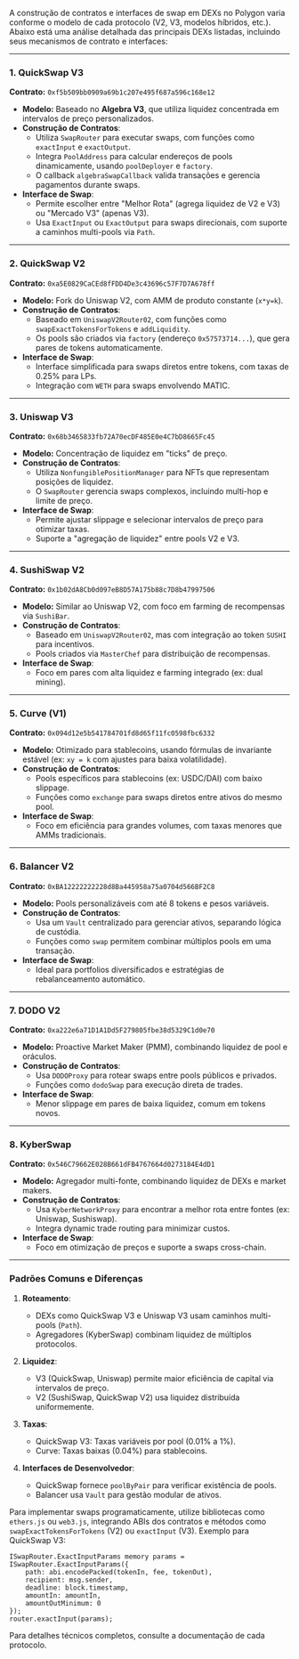 A construção de contratos e interfaces de swap em DEXs no Polygon varia conforme o modelo de cada protocolo (V2, V3, modelos híbridos, etc.). Abaixo está uma análise detalhada das principais DEXs listadas, incluindo seus mecanismos de contrato e interfaces:

---

### **1. QuickSwap V3**  
**Contrato:** `0xf5b509bb0909a69b1c207e495f687a596c168e12`  
- **Modelo:** Baseado no **Algebra V3**, que utiliza liquidez concentrada em intervalos de preço personalizados.  
- **Construção de Contratos**:  
  - Utiliza `SwapRouter` para executar swaps, com funções como `exactInput` e `exactOutput`.  
  - Integra `PoolAddress` para calcular endereços de pools dinamicamente, usando `poolDeployer` e `factory`.  
  - O callback `algebraSwapCallback` valida transações e gerencia pagamentos durante swaps.  
- **Interface de Swap**:  
  - Permite escolher entre "Melhor Rota" (agrega liquidez de V2 e V3) ou "Mercado V3" (apenas V3).  
  - Usa `ExactInput` ou `ExactOutput` para swaps direcionais, com suporte a caminhos multi-pools via `Path`.  

---

### **2. QuickSwap V2**  
**Contrato:** `0xa5E0829CaCEd8fFDD4De3c43696c57F7D7A678ff`  
- **Modelo:** Fork do Uniswap V2, com AMM de produto constante (`x*y=k`).  
- **Construção de Contratos**:  
  - Baseado em `UniswapV2Router02`, com funções como `swapExactTokensForTokens` e `addLiquidity`.  
  - Os pools são criados via `factory` (endereço `0x57573714...`), que gera pares de tokens automaticamente.  
- **Interface de Swap**:  
  - Interface simplificada para swaps diretos entre tokens, com taxas de 0.25% para LPs.  
  - Integração com `WETH` para swaps envolvendo MATIC.  

---

### **3. Uniswap V3**  
**Contrato:** `0x68b3465833fb72A70ecDF485E0e4C7bD8665Fc45`  
- **Modelo:** Concentração de liquidez em "ticks" de preço.  
- **Construção de Contratos**:  
  - Utiliza `NonfungiblePositionManager` para NFTs que representam posições de liquidez.  
  - O `SwapRouter` gerencia swaps complexos, incluindo multi-hop e limite de preço.  
- **Interface de Swap**:  
  - Permite ajustar slippage e selecionar intervalos de preço para otimizar taxas.  
  - Suporte a "agregação de liquidez" entre pools V2 e V3.  

---

### **4. SushiSwap V2**  
**Contrato:** `0x1b02dA8Cb0d097eB8D57A175b88c7D8b47997506`  
- **Modelo:** Similar ao Uniswap V2, com foco em farming de recompensas via `SushiBar`.  
- **Construção de Contratos**:  
  - Baseado em `UniswapV2Router02`, mas com integração ao token `SUSHI` para incentivos.  
  - Pools criados via `MasterChef` para distribuição de recompensas.  
- **Interface de Swap**:  
  - Foco em pares com alta liquidez e farming integrado (ex: dual mining).  

---

### **5. Curve (V1)**  
**Contrato:** `0x094d12e5b541784701fd8d65f11fc0598fbc6332`  
- **Modelo:** Otimizado para stablecoins, usando fórmulas de invariante estável (ex: `xy = k` com ajustes para baixa volatilidade).  
- **Construção de Contratos**:  
  - Pools específicos para stablecoins (ex: USDC/DAI) com baixo slippage.  
  - Funções como `exchange` para swaps diretos entre ativos do mesmo pool.  
- **Interface de Swap**:  
  - Foco em eficiência para grandes volumes, com taxas menores que AMMs tradicionais.  

---

### **6. Balancer V2**  
**Contrato:** `0xBA12222222228d8Ba445958a75a0704d566BF2C8`  
- **Modelo:** Pools personalizáveis com até 8 tokens e pesos variáveis.  
- **Construção de Contratos**:  
  - Usa um `Vault` centralizado para gerenciar ativos, separando lógica de custódia.  
  - Funções como `swap` permitem combinar múltiplos pools em uma transação.  
- **Interface de Swap**:  
  - Ideal para portfolios diversificados e estratégias de rebalanceamento automático.  

---

### **7. DODO V2**  
**Contrato:** `0xa222e6a71D1A1Dd5F279805fbe38d5329C1d0e70`  
- **Modelo:** Proactive Market Maker (PMM), combinando liquidez de pool e oráculos.  
- **Construção de Contratos**:  
  - Usa `DODOProxy` para rotear swaps entre pools públicos e privados.  
  - Funções como `dodoSwap` para execução direta de trades.  
- **Interface de Swap**:  
  - Menor slippage em pares de baixa liquidez, comum em tokens novos.  

---

### **8. KyberSwap**  
**Contrato:** `0x546C79662E028B661dFB4767664d0273184E4dD1`  
- **Modelo:** Agregador multi-fonte, combinando liquidez de DEXs e market makers.  
- **Construção de Contratos**:  
  - Usa `KyberNetworkProxy` para encontrar a melhor rota entre fontes (ex: Uniswap, Sushiswap).  
  - Integra dynamic trade routing para minimizar custos.  
- **Interface de Swap**:  
  - Foco em otimização de preços e suporte a swaps cross-chain.  

---

### **Padrões Comuns e Diferenças**  
1. **Roteamento**:  
   - DEXs como QuickSwap V3 e Uniswap V3 usam caminhos multi-pools (`Path`).  
   - Agregadores (KyberSwap) combinam liquidez de múltiplos protocolos.  

2. **Liquidez**:  
   - V3 (QuickSwap, Uniswap) permite maior eficiência de capital via intervalos de preço.  
   - V2 (SushiSwap, QuickSwap V2) usa liquidez distribuída uniformemente.  

3. **Taxas**:  
   - QuickSwap V3: Taxas variáveis por pool (0.01% a 1%).  
   - Curve: Taxas baixas (0.04%) para stablecoins.  

4. **Interfaces de Desenvolvedor**:  
   - QuickSwap fornece `poolByPair` para verificar existência de pools.  
   - Balancer usa `Vault` para gestão modular de ativos.  

Para implementar swaps programaticamente, utilize bibliotecas como `ethers.js` ou `web3.js`, integrando ABIs dos contratos e métodos como `swapExactTokensForTokens` (V2) ou `exactInput` (V3). Exemplo para QuickSwap V3:  
```solidity
ISwapRouter.ExactInputParams memory params = ISwapRouter.ExactInputParams({
    path: abi.encodePacked(tokenIn, fee, tokenOut),
    recipient: msg.sender,
    deadline: block.timestamp,
    amountIn: amountIn,
    amountOutMinimum: 0
});
router.exactInput(params);
```  
Para detalhes técnicos completos, consulte a documentação de cada protocolo.